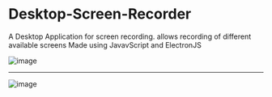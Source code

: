 # Desktop-Screen-Recorder
A Desktop Application for screen recording. allows recording of different available screens
Made using JavavScript and ElectronJS


![image](https://github.com/AdityaBhate/Desktop-Screen-Recorder/assets/98549181/f4e47c71-09ff-465b-b162-1fd21da623f0)

---

![image](https://github.com/AdityaBhate/Desktop-Screen-Recorder/assets/98549181/cc0d9151-e52c-4f8f-9373-71ea4396498f)


